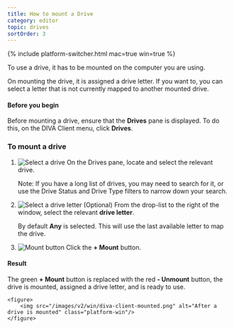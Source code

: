 ```yaml
---
title: How to mount a Drive
category: editor
topic: drives
sortOrder: 3
---
```


{% include platform-switcher.html mac=true win=true %}

To use a drive, it has to be mounted on the computer you are using.

<div class="platform-win">
	<p>
		On mounting the drive, it is assigned a drive letter.
		If you want to, you can select a letter that is not currently mapped to another mounted drive.
	</p>
</div>

<div class="note note--collapse">
	<h4 class="note__title"><i class="fa fa-hand-stop-o"></i> Before you begin</h4>
	<div class="note__body">
		<p>Before mounting a drive, ensure that the <strong>Drives</strong> pane is displayed. To do this, on the DIVA Client menu, click <strong>Drives</strong>.</p>
	</div>
</div>

### To mount a drive

<ol class="platform-win">
	<li>
		<img src="/images/v2/win/diva-client-mount-select-drive.png" alt="Select a drive"/>
		On the Drives pane, locate and select the relevant drive.
		<p class="text-muted">Note: If you have a long list of drives, you may need to search for it, or use the Drive Status and Drive Type filters to narrow down your search.</p>
	</li>
	<li>
		<img src="/images/v2/win/diva-client-mount-select-drive-letter.png" alt="Select a drive letter"/>
		(Optional) From the drop-list to the right of the window, select the relevant <strong>drive letter</strong>.
		<p>By default <strong>Any</strong> is selected. This will use the last available letter to map the drive.</p>
	</li>
	<li>
		<img src="/images/v2/win/diva-client-mount-button.png" alt="Mount button"/>
		Click the <strong>+ Mount</strong> button.
	</li>
</ol>

<div class="note note--success">
	<h4 class="note__title"><i class="fa fa-check-circle"></i> Result</h4>
	<p class="platform-win">The green <strong>+ Mount</strong> button is replaced with the red <strong>- Unmount</strong> button, the drive is mounted, assigned a drive letter, and is ready to use.</p>

	<figure>
		<img src="/images/v2/win/diva-client-mounted.png" alt="After a drive is mounted" class="platform-win"/>
	</figure>
</div>
